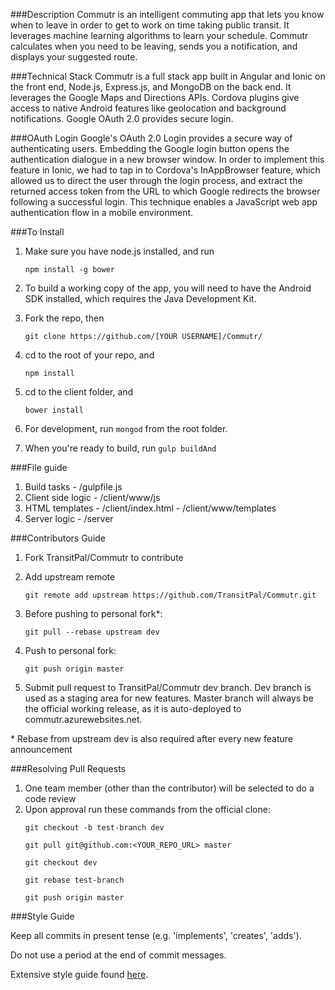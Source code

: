 
###Description
  Commutr is an intelligent commuting app that lets you know when to leave in order to get to work on time taking public transit. It leverages machine learning algorithms to learn your schedule. Commutr calculates when you need to be leaving, sends you a notification, and displays your suggested route.

###Technical Stack
  Commutr is a full stack app built in Angular and Ionic on the front end, Node.js, Express.js, and MongoDB on the back end. It leverages the Google Maps and Directions APIs. Cordova plugins give access to native Android features like geolocation and background notifications. Google OAuth 2.0 provides secure login.


###OAuth Login
  Google's OAuth 2.0 Login provides a secure way of authenticating users. Embedding the Google login button opens the authentication dialogue in a new browser window. In order to implement this feature in Ionic, we had to tap in to Cordova's InAppBrowser feature, which allowed us to direct the user through the login process, and extract the returned access token from the URL to which Google redirects the browser following a successful login. This technique enables a JavaScript web app authentication flow in a mobile environment.

###To Install
1. Make sure you have node.js installed, and run 
   ```
   npm install -g bower
   ```
2. To build a working copy of the app, you will need to have the Android SDK installed,
which requires the Java Development Kit.

3. Fork the repo, then 
   ```
   git clone https://github.com/[YOUR USERNAME]/Commutr/
   ```
4. cd to the root of your repo, and 
   ```
   npm install
   ```
5. cd to the client folder, and 
   ```
   bower install
   ```
6. For development, run ```mongod``` from the root folder.
7. When you're ready to build, run ```gulp buildAnd```

###File guide
1. Build tasks - /gulpfile.js
2. Client side logic - /client/www/js
3. HTML templates - /client/index.html
                 - /client/www/templates
4. Server logic - /server

###Contributors Guide

1. Fork TransitPal/Commutr to contribute
2. Add upstream remote
    ```
    git remote add upstream https://github.com/TransitPal/Commutr.git
    ```

3. Before pushing to personal fork*:
    ```
    git pull --rebase upstream dev
    ```

4. Push to personal fork:
    ```
    git push origin master
    ```

5. Submit pull request to TransitPal/Commutr dev branch.  Dev branch is used as a staging area for new features. Master branch will always be the official working release, as it is auto-deployed to commutr.azurewebsites.net.


\* Rebase from upstream dev is also required after every new feature announcement


###Resolving Pull Requests

1. One team member (other than the contributor) will be selected to do a code review
2. Upon approval run these commands from the official clone:
    ```
    git checkout -b test-branch dev

    git pull git@github.com:<YOUR_REPO_URL> master

    git checkout dev

    git rebase test-branch
    
    git push origin master
    ```


###Style Guide

Keep all commits in present tense (e.g. 'implements', 'creates', 'adds').

Do not use a period at the end of commit messages.

Extensive style guide found [here](https://github.com/hackreactor/curriculum/wiki/Style-Guide).
